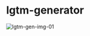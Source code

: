 # lgtm-generator
![lgtm-gen-img-01](https://github.com/ArsagaHisamiKurita/lgtm-generator/assets/161806167/511b1da3-d970-45a1-9f7a-b0ce218383ed)
